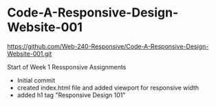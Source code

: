 # Code-A-Responsive-Design-Website-001

https://github.com/Web-240-Responsive/Code-A-Responsive-Design-Website-001.git

Start of Week 1 Ressponsive Assignments
- Initial commit
- created index.html file and added viewport for responsive width
- added h1 tag "Responsive Design 101"
